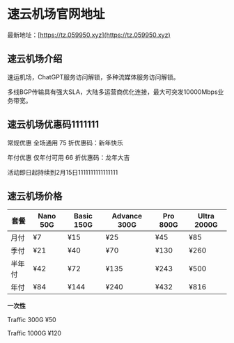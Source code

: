 # 速云机场官网地址

最新地址：[https://tz.059950.xyz](https://tz.059950.xyz)

## 速云机场介绍

速运机场，ChatGPT服务访问解锁，多种流媒体服务访问解锁。

多线BGP传输具有强大SLA，大陆多运营商优化连接，最大可突发10000Mbps业务带宽。

## 速云机场优惠码1111111

常规优惠 全场通用 75 折优惠码：新年快乐

年付优惠 仅年付可用 66 折优惠码：龙年大吉

活动即日起持续到2月15日1111111111111111

## 速云机场价格

|套餐|Nano 50G|Basic 150G|Advance 300G|Pro 800G|Ultra 2000G|
|----|----|----|----|----|----|
|月付|¥7|¥15|¥25|¥45|¥85|
|季付|¥21|¥40|¥70|¥130|¥260|
|半年付|¥42|¥72|¥135|¥243|¥500|
|年付|¥84|¥144|¥240|¥432|¥816|

**一次性**

Traffic 300G  ¥50

Traffic 1000G ¥120
